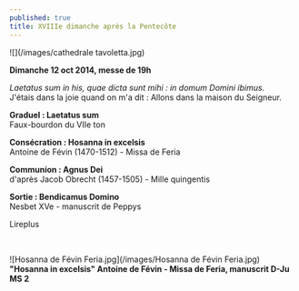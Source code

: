 ```yaml
---
published: true
title: XVIIIe dimanche après la Pentecôte
---
```


![](/images/cathedrale tavoletta.jpg)

**Dimanche 12 oct 2014, messe de 19h**

*Laetatus sum in his, quae dicta sunt mihi : in domum Domini ibimus.*  
J'étais dans la joie quand on m'a dit : Allons dans la maison du Seigneur.

**Graduel : Laetatus sum**  
Faux-bourdon du VIIe ton

**Consécration : Hosanna in excelsis**  
Antoine de Févin (1470-1512) - Missa de Feria

**Communion : Agnus Dei**  
d'après Jacob Obrecht (1457-1505) - Mille quingentis

**Sortie : Bendicamus Domino**  
Nesbet XVe - manuscrit de Peppys

Lireplus

&nbsp;

![Hosanna de Févin Feria.jpg](/images/Hosanna de Févin Feria.jpg)
**"Hosanna in excelsis" Antoine de Févin - Missa de Feria, manuscrit D-Ju MS 2**

